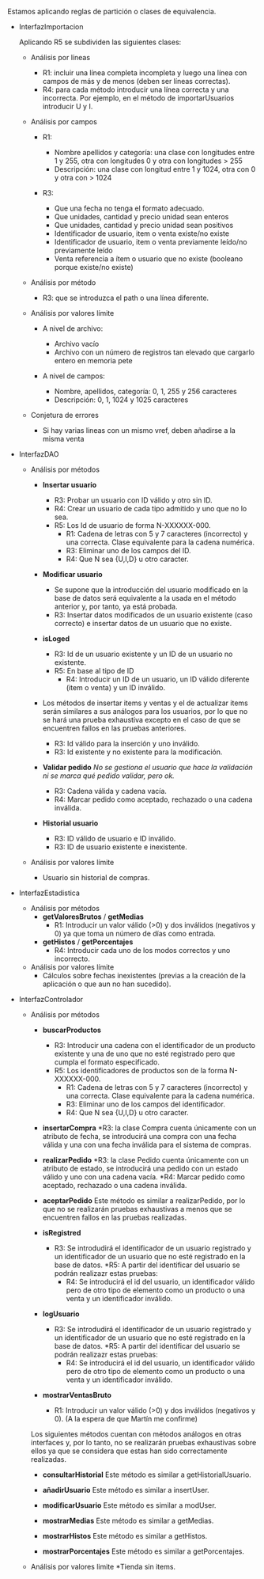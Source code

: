 Estamos aplicando reglas de partición o clases de equivalencia.

* InterfazImportacion

	Aplicando R5 se subdividen las siguientes clases:
	*  Análisis por líneas
		* R1: incluir una línea completa incompleta y luego una línea con campos de más y de menos (deben ser líneas correctas).
		* R4: para cada método introducir una línea correcta y una incorrecta. Por ejemplo, en el método de importarUsuarios introducir U y I.
	
	* Análisis por campos
		* R1: 
		 	* Nombre apellidos y categoría: una clase con longitudes entre 1 y 255, otra con longitudes 0 y otra con longitudes > 255
		 	* Descripción: una clase con longitud entre 1 y 1024, otra con 0 y otra con > 1024

		* R3:
			* Que una fecha no tenga el formato adecuado. 
			* Que unidades, cantidad y precio unidad sean enteros
			* Que unidades, cantidad y precio unidad sean positivos
			* Identificador de usuario, item o venta existe/no existe
			* Identificador de usuario, item o venta previamente leído/no previamente leído
			* Venta referencia a ítem o usuario que no existe (booleano porque existe/no existe)
	
	* Análisis por método
		* R3: que se introduzca el path o una línea diferente.

	* Análisis por valores límite
		* A nivel de archivo:
			* Archivo vacío
			* Archivo con un número de registros tan elevado que cargarlo entero en memoria pete

		* A nivel de campos:
			* Nombre, apellidos, categoría: 0, 1, 255 y 256 caracteres
			* Descripción: 0, 1, 1024 y 1025 caracteres

	* Conjetura de errores
		* Si hay varias lineas con un mismo vref, deben añadirse a la misma venta


* InterfazDAO

	* Análisis por métodos
		* **Insertar usuario**
			* R3: Probar un usuario con ID válido y otro sin ID.
			* R4: Crear un usuario de cada tipo admitido y uno que no lo sea.
			* R5: Los Id de usuario de forma N-XXXXXX-000.
				* R1: Cadena de letras con 5 y 7 caracteres (incorrecto) y una correcta. Clase equivalente para la cadena numérica.
				* R3: Eliminar uno de los campos del ID.
				* R4: Que N sea {U,I,D} u otro caracter.

		* **Modificar usuario**
			* Se supone que la introducción del usuario modificado en la base de datos será equivalente a la usada en el método anterior y, por tanto, ya está probada.
			* R3: Insertar datos modificados de un usuario existente (caso correcto) e insertar datos de un usuario que no existe.
			
		* **isLoged**
			* R3: Id de un usuario existente y un ID de un usuario no existente.
			* R5: En base al tipo de ID
				* R4: Introducir un ID de un usuario, un ID válido diferente (item o venta) y un ID inválido.

		* Los métodos de insertar items y ventas y el de actualizar items serán similares a sus análogos para los usuarios, por lo que no se hará una prueba exhaustiva excepto en el caso de que se encuentren fallos en las pruebas anteriores.
			* R3: Id válido para la inserción y uno inválido.
			* R3: Id existente y no existente para la modificación.

		* **Validar pedido** *No se gestiona el usuario que hace la validación ni se marca qué pedido validar, pero ok.*
			* R3: Cadena válida y cadena vacía.
			* R4: Marcar pedido como aceptado, rechazado o una cadena inválida.

		* **Historial usuario**
			* R3: ID válido de usuario e ID inválido.
			* R3: ID de usuario existente e inexistente.
	
	* Análisis por valores límite
		* Usuario sin historial de compras.


* InterfazEstadistica

	* Análisis por métodos 
		* **getValoresBrutos** / **getMedias**
			* R1: Introducir un valor válido (>0) y dos inválidos (negativos y 0) ya que toma un número de días como entrada.			
		* **getHistos** / **getPorcentajes**
			* R4: Introducir cada uno de los modos correctos y uno incorrecto.
	* Análisis por valores límite
		*  Cálculos sobre fechas inexistentes (previas a la creación de la aplicación o que aun no han sucedido).

* InterfazControlador

	* Análisis por métodos
		* **buscarProductos**
			* R3: Introducir una cadena con el identificador de un producto existente y una de uno que no esté registrado pero que cumpla el formato especificado.
			* R5: Los identificadores de productos son de la forma N-XXXXXX-000.
				* R1: Cadena de letras con 5 y 7 caracteres (incorrecto) y una correcta. Clase equivalente para la cadena numérica.
				* R3: Eliminar uno de los campos del identificador.
				* R4: Que N sea {U,I,D} u otro caracter.
			
		* **insertarCompra**
			*R3: la clase Compra cuenta únicamente con un atributo de fecha, se introducirá una compra con una fecha válida y una con una fecha inválida para el sistema de compras.

		* **realizarPedido**
			*R3: la clase Pedido cuenta únicamente con un atributo de estado, se introducirá una pedido con un estado válido y uno con una cadena vacía.
			*R4: Marcar pedido como aceptado, rechazado o una cadena inválida.

		* **aceptarPedido**
			Este método es similar a realizarPedido, por lo que no se realizarán pruebas exhaustivas a menos que se encuentren fallos en las pruebas realizadas.
		
		* **isRegistred**
				
			* R3: Se introdudirá el identificador de un usuario registrado y un identificador de un usuario que no esté registrado en la base de datos.
			*R5: A partir del identificar del usuario se podrán realizazr estas pruebas:
				* R4: Se introducirá el id del usuario, un identificador válido pero de otro tipo de elemento como un producto o una venta y un identificador inválido.

		* **logUsuario**
			* R3: Se introdudirá el identificador de un usuario registrado y un identificador de un usuario que no esté registrado en la base de datos.
			*R5: A partir del identificar del usuario se podrán realizazr estas pruebas:
				* R4: Se introducirá el id del usuario, un identificador válido pero de otro tipo de elemento como un producto o una venta y un identificador inválido.

		* **mostrarVentasBruto**
			* R1: Introducir un valor válido (>0) y dos inválidos (negativos y 0). (A la espera de que Martín me confirme)

		Los siguientes métodos cuentan con métodos análogos en otras interfaces y, por lo tanto, no se realizarán pruebas exhaustivas sobre ellos ya que se considera que estas han sido correctamente realizadas.

		* **consultarHistorial**
			Este método es similar a getHistorialUsuario.

		* **añadirUsuario**
			Este método es similar a insertUser.

		* **modificarUsuario**
			Este método es similar a modUser.

		* **mostrarMedias**
			Este método es similar a getMedias.

		* **mostrarHistos**
			Este método es similar a getHistos.

		* **mostrarPorcentajes**
			Este método es similar a getPorcentajes.
		

	* Análisis por valores limite
		*Tienda sin items.
		
		
